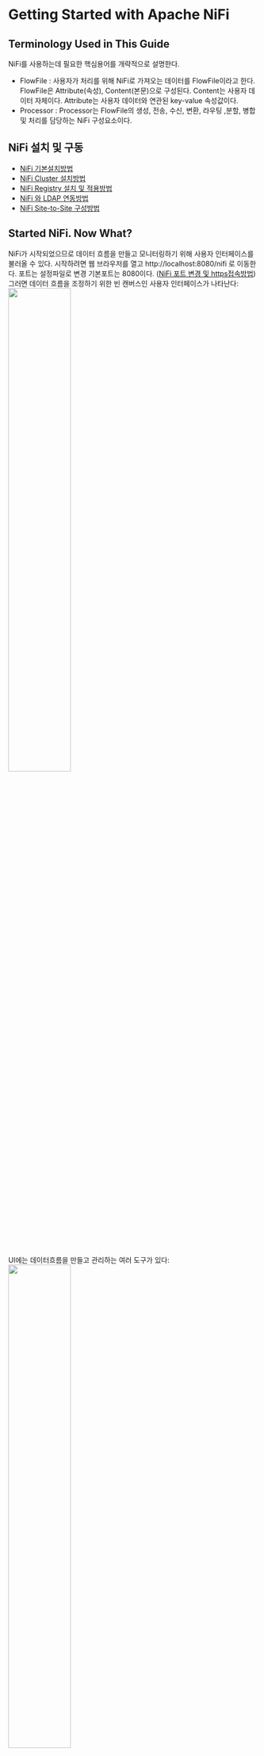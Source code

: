 # Getting Started with Apache NiFi
## Terminology Used in This Guide
NiFi를 사용하는데 필요한 핵심용어를 개략적으로 설명한다.
- FlowFile : 사용자가 처리를 위해 NiFi로 가져오는 데이터를 FlowFile이라고 한다. FlowFile은 Attribute(속성), Content(본문)으로 구성된다. Content는 사용자 데이터 자체이다. Attribute는 사용자 데이터와 연관된 key-value 속성값이다.
- Processor : Processor는 FlowFile의 생성, 전송, 수신, 변환, 라우팅 ,분할, 병합 및 처리를 담당하는 NiFi 구성요소이다.
## NiFi 설치 및 구동
- [NiFi 기본설치방법](./docs/tutorial_install.md)
- [NiFi Cluster 설치방법](./docs/tutorial_cluster_install.md)
- [NiFi Registry 설치 및 적용방법](./docs/tutorial_registry.md)
- [NiFi 와 LDAP 연동방법](./docs/tutorial_nifi_ldap.md)
- [NiFi Site-to-Site 구성방법](./docs/tutorial_S2S_install.md)

## Started NiFi. Now What?
NiFi가 시작되었으므로 데이터 흐름을 만들고 모니터링하기 위해 사용자 인터페이스를 불러올 수 있다. 시작하려면 웹 브라우저를 열고 http://localhost:8080/nifi 로 이동한다. 포트는 설정파일로 변경 기본포트는 8080이다. ([NiFi 포트 변경 및 https접속방법](./docs/tutorial_conf.md))<br/>
그러면 데이터 흐름을 조정하기 위한 빈 캔버스인 사용자 인터페이스가 나타난다:<br/>
<image src='./image/new-flow.png' width='50%' height='50%'/><br/>
UI에는 데이터흐름을 만들고 관리하는 여러 도구가 있다:<br/>
<image src='./image/nifi-toolbar-components.png' width='50%' height='50%'/><br/>

- Components Toolbar : NiFi에서 사용하는 컴포넌트들이 있다. 이 컴포넌트를 클릭하여 드래그&드롭으로 캔버스에 컴포넌트를 등록시킬 수 있다.
- Status Bar : NiFi의 현재 상황을 볼 수 있다. 실행되고 있는 태스크, Processor수 정보와 오류정보, 클러스터 노드 정보 등을 제공한다.
- Search : NiFi에 등록된 Processor, Connection을 검색할 수 있다.
- Operate Palette : NiFi컴포넌트들의 설정, 활성화/비활성화, 시작/정지, 템플릿 생성/등록, 컴포넌트 복사/붙여넣기, Processor Group 화, 컴포넌트 색 변경, 컴포넌트 삭제 등을 제공한다. 캔버스에서 컴포넌트를 선택하면, 상황에 따라 버튼들이 활성화된다. 또, 캔버스에서 Shift + 선택 또는 Shift + 선택영역 드래그를 통해 여러 개의 컴포넌트 선택 할 수 있다. (참고로, Ctrl + r은 새로고침이다.)

글로벌 메뉴에는 다음과 같은 옵션이 있다:<br/>
<image src='./image/global-menu.png' width='20%' height='20%' /><br/>

- Summary : NiFi에 등록된 컴포넌트들을 종합적으로 보고, 검색할 수 있다.
- Counter : 특정 Processor에서 발생시키는 카운트 정보를 제공한다.
- Bulletin Board : 시스템의 문제 등을 볼 수 있다.
- Data Provenance : 데이터를 추적할 수 있다.
- Controller Settings : FlowFile Controller의 설정(쓰레드 개수)과 DB Poll, Cache 서비스와 같은 컨트롤러 서비스를 관리한다.
- Flow Configuration History : FlowFile의 등록, 삭제, 변경 등의 이력을 제공한다.
- Users, Polices : 사용자 및 권한을 관리 한다. 인증시스템(Https, Kerberos, Ldap 등)이 활성화된 경우에만 메뉴가 보인다.
- Templates : Processor와 그 들의 연결정보인 Connection 컴포넌트를 속성까지도 유지 한 체 템플릿화 할 수 있는데, 이렇게 등록된 템플릿을 조회하고, 내려받을 수 있는 기능을 제공한다.
- Help : 도움말을 제공한다.
- About : NiFi버전 정보를 제공한다

NiFi는 Process 등록 및 연결을 통해 모든 연계흐름을 작성한다. 간단한 연계 흐름 작성을 예제로 Process 등록 및 연결을 설명한다.
### Adding a Processor
캔버스에 Processor를 추가하여 연계흐름 생성을 시작한다. 데이터의 시작과 종료를 모두 Processor로 수행하므로 가장 많이 사용하는 기본 기능이다.
- 화면왼쪽상단의 Processor 아이콘(<image src='./image/iconProcessor.png' width='2%' height='2%'/>)을 캔버스로 드래그하면 추가 할 Processor를 선택할 수 있는 대화 상자가 표시된다: <br/>
<image src='./image/add-processor.png' width='43%' height='43%'/><br/>
- 사용할 Processor를 목록에서 선택하고, ADD버튼을 눌러 등록한다.(여기서는 예제로  GenerateFlowFile Processor을 선택)
<image src='./image/image14.png'/><br/>
- 동일한 방식으로 Log를 출력할 때 쓰는 Log Attribute Processor를 등록한다.<br/>
<image src='./image/image15.png'/><br/> 
- 아래와 같이 Processor를 구성한다.<br/>
<image src='./image/image17.png'/><br/> 

### Connecting Processor
NiFi는 RelationShip을 통해 각 Processor에서 처리한 FlowFile을 어느 Processor로 보낼지 라우팅을 할 수 있다. Processor가 FlowFile 처리를 마치면 연결된 RelationShip으로 FlowFile을 전송한다. 예제에서는 GenerateFlowFile -> LogAttribute로 FlowFile을 전송한다.

- GenerateFlowFile에 마우스를 오버하면 RelationShip을 설정하는 화살표가 나타난다. 이 화살표를 드래그하여 아래의 LogAttribute에 연결한다.<br/>
<image src='./image/image18.png'/><br/>
- 이 연결에 포함할 RelationShip을 선택할 수 있는 대화상자가 나타난다. 예제에서는 success를 선택한다.<br/>
<image src='./image/connection-details.png' width='43%' height='43%'/><br/>
- 설정 탭을 클릭하면 이 연결의 작동 방식을 구성하기 위한 옵션을 보여준다.<br/>
<image src='./image/connection-settings.png' width='43%' height='43%'/><br/>
  - name : Connection의 이름을 지정 할 수 있다. 그렇지 않으면 이름은 선택한 RelationShip을 기반으로 한다.
  - FlowFile Expiration : 데이터의 만료시간을 설정할 수 있다. 기본적으로 O sec로 설정된다.(무한대) 특정 만료시간에 도달하게 되면 대기중인 FlowFile이 삭제된다.
  - Back Pressure Object Threshold, Size Threshold : Back Pressure 임계치를 FlowFile 개수 또는 사이즈로 조절할 수 있다. 데이터를 가져오는 Processor는 임계치에 도달하게되면 시스템이 복구 할수 있도록 새 데이터 가져오기를 중지한다.
  - Prioritizers : FlowFile을 처리하기 위한 우선순위 정책을 설정한다. 여러개의 우선순위 정책이 활성화 된 경우 먼저 나열된 우선 순위가 먼저 평가된다.
- 아래와 같이 Relationship을 구성한다.<br/>
<image src='./image/image19.png'/><br/>
GenerateFlowFile Processor의 경고아이콘(<image src='./image/iconAlert.png' width='2%' height='2%'/>)이 중지아이콘(<image src='./image/iconStop.png' width='2%' height='2%'/>)으로 변경된 것을 볼 수 있다. 그러나 LogAttribute Processor는 success 관계가 아무것도 연결되지 않아 경고아이콘(<image src='./image/iconAlert.png' width='2%' height='2%'/>)으로 남아 있는걸 볼 수 있다. 이는 LogAttribute Processor의 success 관계를 "Auto Terminated"로 보내 연계 흐름이 완료된 것으로 간주되게 변경해야 한다.

### Configure Processor
Configure를 통해 각 Processor의 세부설정을 수정한다. 예시에서는 GenerateFlowFile, LogAttribute의 몇몇 설정정보를 변경하고 저장한다.

- GenerateFlowFile Processor에서 오른쪽 마우스버튼을 클릭하고 Configure를 선택한다.<br/>
<image src='./image/image20.png'/><br/>
- SCHEDULING 탭의 Run Schedule를 0 sec에서 5 sec로 수정한다.<br/>
<image src='./image/image21.png'/><br/>
- PROPERTIES 탭의 Custom Text에 Hello World!를 입력하고 OK버튼을 클릭한다.<br/>
<image src='./image/image22.png'/><br/>
- 동일한 방식으로 LogAttribute의 세부 설정을 수정한다.
  - SETTING탭의 Automatically Terminate Relationships의 success항목을 체크한다.
  - PROPERTIES 탭의 Log PayLoad를 true로 수정한다.
<br/>
※ 아래와 같이 Processor에 느낌표가 표시되면 세부설정이 유효하지  아직 구동할 준비가 되지 않았다는 표시입니다. 위의 설정을 다시 체크해보시기 바랍니다.<br/>
<image src='./image/image16.png'/><br/>

### Starting and Stopping Processors
- 구동할 Processor를 선택하고 [Operate Palette](#started-nifi-now-what)의 시작 버튼을 클릭한다.<br/>
<img src='./image/image23.png'/><br/>
- 정지할 Processor를 선택하고 [Operate Palette](#started-nifi-now-what)의  정지 버튼을 클릭한다.<br/>
<img src='./image/image24.png'/><br/>

### 연계이력 확인
- [Global Menu - Data Provenance](#started-nifi-now-what)메뉴를 선택한다.<br/>
- 조회버튼을 클릭하고 선택한 항목의 View Details를 클릭한다.<br/>
<img src="./image/image25.png"></img>
- Content 탭의 VIEW를 클릭하고 본문내용이 Hello World!인지 확인한다.<br/>
<img src="./image/image26.png"></img><img src="./image/image27.png"></img>

## 출처
- https://nifi.apache.org/docs/nifi-docs/html/overview.html

